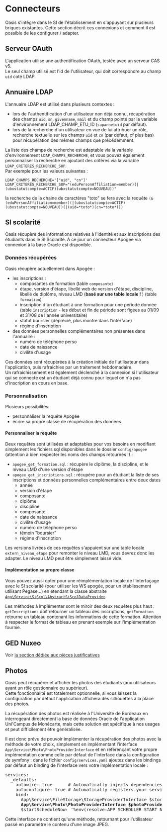 # Connecteurs

Oasis s'intègre dans le SI de l'établissement en s'appuyant sur plusieurs briques existantes. Cette section décrit
ces connexions et comment il est possible de les configurer / adapter.

## Serveur OAuth

L'application utilise une authentification OAuth, testée avec un serveur CAS v5.  
Le seul champ utilisé est l'id de l'utilisateur, qui doit correspondre au champ `uid` coté LDAP.

## Annuaire LDAP

L'annuaire LDAP est utilisé dans plusieurs contextes :

* lors de l'authentification d'un utilisateur non déjà connu, récupération des champs `uid`,  `sn`, `givenname`, `mail`
  et du champ pointé par la variable d'environnement LDAP_CHAMP_ETU_ID (`supannetuid` par défaut).
* lors de la recherche d'un utilisateur en vue de lui attribuer un rôle, recherche textuelle sur les champs
  `uid` et `cn` (par défaut, cf plus bas) pour récupération des mêmes champs que précédemment.

La liste des champs de recherche est adaptable via la variable d'environnement `LDAP_CHAMPS_RECHERCHE`, et vous pouvez
également personnaliser la recherche en ajoutant des critères via la variable `LDAP_CRITERES_RECHERCHE_SUP`.  
Par exemple pour les valeurs suivantes :

```
LDAP_CHAMPS_RECHERCHE='["uid", "cn"]'
LDAP_CRITERES_RECHERCHE_SUP="(eduPersonAffiliation=member)(|(ubxstatutcompte=ACTIF)(ubxstatutcompte=NOUVEAU))"
```

la recherche de la chaine de caractères "toto" se fera avec la requête
`(&(eduPersonAffiliation=member)(|(ubxstatutcompte=ACTIF)(ubxstatutcompte=NOUVEAU))(|(uid=*toto*)(cn=*toto*)))`

## SI scolarité

Oasis récupère des informations relatives à l'identité et aux inscriptions des étudiants dans le SI Scolarité. À ce
jour un connecteur Apogée via connexion à la base Oracle est disponible.

### Données récupérées

Oasis récupère actuellement dans Apogée :

* les inscriptions :
    * composantes de formation (table `composante`)
    * étape, version d'étape, libellé web de version d'étape, discipline,
      libellé de diplôme, niveau LMD (**basé sur une table locale !** ) (table `formation`)
    * inscription d'un étudiant à une formation pour une période donnée (table `inscription` - les début et fin de
      période sont figées au 01/09 et 31/08 de l'année universitaire)
    * statut boursier (déprécié, plus montré dans l'interface)
    * régime d'inscription
* des données personnelles complémentaires non présentes dans l'annuaire :
    * numéro de téléphone perso
    * date de naissance
    * civilité d'usage

Ces données sont récupérées à la création initiale de l'utilisateur dans l'application, puis rafraichies par un
traitement hebdomadaire.  
Un rafraichissement est également déclenché à la connexion si l'utilisateur qui se connecte est un étudiant déjà connu
pour lequel on n'a pas d'inscription en cours en base.

### Personnalisation

Plusieurs possibilités:

* personnaliser la requête Apogée
* écrire sa propre classe de récupération des données

#### Personnaliser la requête

Deux requêtes sont utilisées et adaptables pour vos besoins en modifiant simplement les fichiers sql disponibles dans
le dossier `config/apogee` (attention à bien respecter les noms des champs retournés !) :

* `apogee_get_formation.sql` : récupère le diplôme, la discipline, et le niveau LMD d'une version d'étape
* `apogee_get_inscriptions.sql` : récupère pour un étudiant la liste de ses inscriptions et données personnelles
  complémentaires entre deux dates
    * année
    * version d'étape
    * composante
    * diplôme
    * discipline
    * composante
    * date de naissance
    * civilité d'usage
    * numéro de téléphone perso
    * témoin "boursier"
    * régime d'inscription

Les versions livrées de ces requêtes s'appuient sur une table locale `extern_niveau_etape` pour remonter le niveau LMD,
vous devrez donc les adapter. Le niveau LMD peut être simplement laissé vide.

#### Implémentation sa propre classe

Vous pouvez aussi opter pour une réimplémentation locale de l'interfaçage avec le SI scolarité (pour utiliser les WS
apogée, pour un établissement utilisant Pegase...) en étendant la classe abstraite
[`App\Service\SiScol\AbstractSiScolDataProvider`](../../backend/src/Service/SiScol/AbstractSiScolDataProvider.php).

Les méthodes à implémenter sont le miroir des deux requêtes plus haut : `getInscriptions` doit retourner un tableau des
inscriptions, `getFormation` retourne un tableau contenant les informations de cette formation. Attention à respecter le
format de tableau en prenant exemple sur l'implémentation fournie.

## GED Nuxeo

Voir [la section dédiée aux pièces justificatives](pieces_justificatives.md)

## Photos

Oasis peut récupérer et afficher les photos des étudiants (aux utilisateurs ayant un rôle gestionnaire ou
supérieur).  
Cette fonctionnalité est totalement optionnelle, si vous laissez la configuration par défaut l'application affichera des
silhouettes à la place des photos.

La récupération des photos est réalisée à l'Université de Bordeaux en interrogeant directement la base de données Oracle
de l'application Uni'Campus de Monécarte, mais cette solution est spécifique à nos usages et peut difficilement être
généralisée.

Il est donc prévu de pouvoir implémenter la récupération des photos avec la méthode de votre choix, simplement en
implémentant l'interface `App\Service\Photo\PhotoProviderInterface` et en référençant votre propre implémentation comme
celle par défaut de l'interface dans la configuration de symfony : dans le fichier `config/services.yaml` ajoutez dans
les bindings par défaut un binding de l'interface vers votre implémentation locale :

<pre>
services:
  _defaults:
    autowire: true      # Automatically injects dependencies in your services.
    autoconfigure: true # Automatically registers your services as commands, event subscribers, etc.
    bind:
      App\Service\FileStorage\StorageProviderInterface $storageProvider: '@App\Service\FileStorage\NuxeoStorageProvider'
      <b>App\Service\Photo\PhotoProviderInterface $photoProvider: '@App\Service\Photo\MonImplementationLocale'</b>
      $startScheduleNow: '%env(resolve:APP_SCHEDULER_START_NOW)%'
</pre>

Cette interface ne contient qu'une méthode, retournant pour l'utilisateur passé en paramètre le contenu d'une image
JPEG.